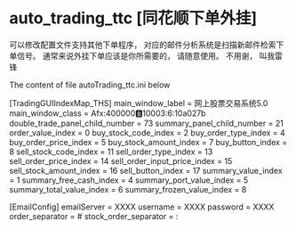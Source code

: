 # auto_trading_ttc [同花顺下单外挂]

可以修改配置文件支持其他下单程序， 对应的邮件分析系统是扫描新邮件检索下单信号。 通常来说外挂下单应该是你所需要的， 请随意使用。 不用谢， 叫我雷锋

The content of file autoTrading_ttc.ini below

[TradingGUIIndexMap_THS]
main_window_label = 网上股票交易系统5.0
main_window_class = Afx:400000:b:10003:6:10a027b
double_trade_panel_child_number = 73
summary_panel_child_number = 21
order_value_index = 0
buy_stock_code_index = 2
buy_order_type_index = 4
buy_order_price_index = 5
buy_stock_amount_index = 7
buy_button_index = 8
sell_stock_code_index = 11
sell_order_type_index = 13
sell_order_price_index = 14
sell_order_input_price_index = 15
sell_stock_amount_index = 16
sell_button_index = 17
summary_value_index = 1
summary_free_cash_index = 4
summary_port_value_index = 5
summary_total_value_index = 6
summary_frozen_value_index = 8

[EmailConfig]
emailServer = XXXX
username = XXXX
password = XXXX
order_separator = #
stock_order_separator = :
